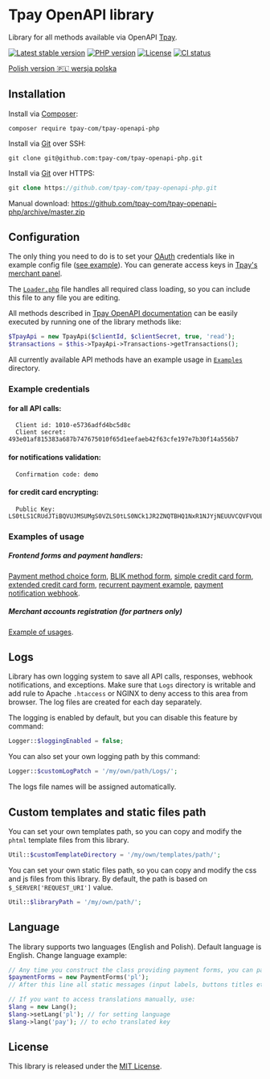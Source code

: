 # Tpay OpenAPI library

Library for all methods available via OpenAPI [Tpay](https://tpay.com).

[![Latest stable version](https://img.shields.io/packagist/v/tpay-com/tpay-openapi-php.svg?label=current%20version)](https://packagist.org/packages/tpay-com/tpay-openapi-php)
[![PHP version](https://img.shields.io/packagist/php-v/tpay-com/tpay-openapi-php.svg)](https://php.net)
[![License](https://img.shields.io/github/license/tpay-com/tpay-openapi-php.svg)](LICENSE)
[![CI status](https://github.com/tpay-com/tpay-openapi-php/actions/workflows/ci.yaml/badge.svg?branch=master)](https://github.com/tpay-com/tpay-openapi-php/actions)

[Polish version :poland: wersja polska](./README_PL.md)

## Installation

Install via [Composer](https://getcomposer.org):
```console
composer require tpay-com/tpay-openapi-php
```

Install via [Git](https://git-scm.com) over SSH:
```console
git clone git@github.com:tpay-com/tpay-openapi-php.git
```

Install via [Git](https://git-scm.com) over HTTPS:
```php
git clone https://github.com/tpay-com/tpay-openapi-php.git
```

Manual download:
https://github.com/tpay-com/tpay-openapi-php/archive/master.zip

## Configuration

The only thing you need to do is to set your [OAuth](https://oauth.net) credentials like in example config file ([see example](Examples/ExamplesConfig.php)).
You can generate access keys in [Tpay's merchant panel](https://panel.tpay.com).

The [`Loader.php`](Loader.php) file handles all required class loading, so you can include this file to any file you are editing.

All methods described in [Tpay OpenAPI documentation](https://openapi.tpay.com) can be easily executed by running one of the library methods like:
```php
$TpayApi = new TpayApi($clientId, $clientSecret, true, 'read');
$transactions = $this->TpayApi->Transactions->getTransactions();
```

All currently available API methods have an example usage in [`Examples`](Examples) directory.

### Example credentials

#### for all API calls:
```
  Client id: 1010-e5736adfd4bc5d8c
  Client secret: 493e01af815383a687b747675010f65d1eefaeb42f63cfe197e7b30f14a556b7
```

#### for notifications validation:
```
  Confirmation code: demo
```

#### for credit card encrypting:
```
  Public Key: LS0tLS1CRUdJTiBQVUJMSUMgS0VZLS0tLS0NCk1JR2ZNQTBHQ1NxR1NJYjNEUUVCQVFVQUE0R05BRENCaVFLQmdRQ2NLRTVZNU1Wemd5a1Z5ODNMS1NTTFlEMEVrU2xadTRVZm1STS8NCmM5L0NtMENuVDM2ekU0L2dMRzBSYzQwODRHNmIzU3l5NVpvZ1kwQXFOVU5vUEptUUZGVyswdXJacU8yNFRCQkxCcU10TTVYSllDaVQNCmVpNkx3RUIyNnpPOFZocW9SK0tiRS92K1l1YlFhNGQ0cWtHU0IzeHBhSUJncllrT2o0aFJDOXk0WXdJREFRQUINCi0tLS0tRU5EIFBVQkxJQyBLRVktLS0tLQ==
```

### Examples of usage

##### Frontend forms and payment handlers:

[Payment method choice form](Examples/TransactionsApi/BankSelectionForm.php), [BLIK method form](Examples/TransactionsApi/BlikPayment.php), [simple credit card form](Examples/TransactionsApi/CardGate.php), [extended credit card form](Examples/TransactionsApi/CardGateExtended.php), [recurrent payment example](Examples/TransactionsApi/RecurrentPayment.php), [payment notification webhook](Examples/Notifications/PaymentNotificationExample.php).

##### Merchant accounts registration (for partners only)

[Example of usages](Examples/AccountsApi/AccountsApiExample.php).

## Logs

Library has own logging system to save all API calls, responses, webhook notifications, and exceptions.
Make sure that `Logs` directory is writable and add rule to Apache `.htaccess` or NGINX to deny access to this area from browser.
The log files are created for each day separately.

The logging is enabled by default, but you can disable this feature by command:
```php
Logger::$loggingEnabled = false;
```

You can also set your own logging path by this command:
```php
Logger::$customLogPatch = '/my/own/path/Logs/';
```

The logs file names will be assigned automatically.

## Custom templates and static files path

You can set your own templates path, so you can copy and modify the `phtml` template files from this library.
```php
Util::$customTemplateDirectory = '/my/own/templates/path/';
```

You can set your own static files path, so you can copy and modify the css and js files from this library. By default, the path is based on `$_SERVER['REQUEST_URI']` value.
```php
Util::$libraryPath = '/my/own/path/';
```

## Language

The library supports two languages (English and Polish). Default language is English.
Change language example:
```php
// Any time you construct the class providing payment forms, you can pass the language in constructor
$paymentForms = new PaymentForms('pl');
// After this line all static messages (input labels, buttons titles etc.) will be displayed in Polish

// If you want to access translations manually, use:
$lang = new Lang();
$lang->setLang('pl'); // for setting language
$lang->lang('pay'); // to echo translated key
```

## License

This library is released under the [MIT License](http://www.opensource.org/licenses/MIT).
